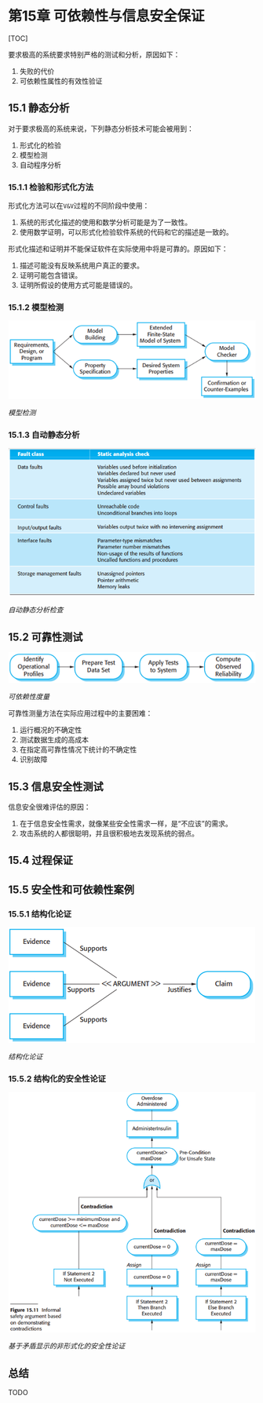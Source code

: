 # 第15章 可依赖性与信息安全保证

[TOC]



要求极高的系统要求特别严格的测试和分析，原因如下：

1. 失败的代价
2. 可依赖性属性的有效性验证

## 15.1 静态分析

对于要求极高的系统来说，下列静态分析技术可能会被用到：

1. 形式化的检验
2. 模型检测
3. 自动程序分析

### 15.1.1 检验和形式化方法

形式化方法可以在`V&V`过程的不同阶段中使用：

1. 系统的形式化描述的使用和数学分析可能是为了一致性。
2. 使用数学证明，可以形式化检验软件系统的代码和它的描述是一致的。

形式化描述和证明并不能保证软件在实际使用中将是可靠的。原因如下：

1. 描述可能没有反映系统用户真正的要求。
2. 证明可能包含错误。
3. 证明所假设的使用方式可能是错误的。

### 15.1.2 模型检测

![15_1](res/15_1.png)

*模型检测*

### 15.1.3 自动静态分析

![15_2](res/15_2.png)

*自动静态分析检查*



## 15.2 可靠性测试

![15_3](res/15_3.png)

*可依赖性度量*

可靠性测量方法在实际应用过程中的主要困难：

1. 运行概况的不确定性
2. 测试数据生成的高成本
3. 在指定高可靠性情况下统计的不确定性
4. 识别故障



## 15.3 信息安全性测试

信息安全很难评估的原因：

1. 在于信息安全性需求，就像某些安全性需求一样，是“不应该”的需求。
2. 攻击系统的人都很聪明，并且很积极地去发现系统的弱点。



## 15.4 过程保证



## 15.5 安全性和可依赖性案例

### 15.5.1 结构化论证

![15_8](res/15_8.png)

*结构化论证*

### 15.5.2 结构化的安全性论证

![15_11](res/15_11.png)

*基于矛盾显示的非形式化的安全性论证*



## 总结

TODO